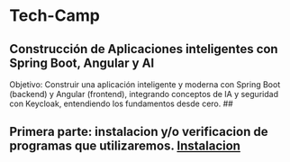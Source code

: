 # Tech-Camp

## **Construcción de Aplicaciones inteligentes con Spring Boot, Angular y AI** ##

 Objetivo: Construir una aplicación inteligente y moderna con Spring Boot (backend) y Angular (frontend), integrando conceptos de IA y seguridad con Keycloak, entendiendo los fundamentos desde cero. ##


## Primera parte: instalacion y/o verificacion de programas que utilizaremos. [Instalacion](https://github.com/roquijo/Tech-Camp/blob/main/instalacion.md)
